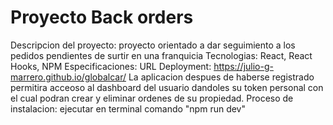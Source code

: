 # Proyecto Back orders
Descripcion del proyecto: proyecto orientado a dar seguimiento a los pedidos pendientes de surtir en una franquicia
Tecnologias: React, React Hooks, NPM
Especificaciones:
URL Deployment: https://julio-g-marrero.github.io/globalcar/
La aplicacion despues de haberse registrado permitira acceoso al dashboard del usuario dandoles su token personal con el cual podran crear y eliminar ordenes de su propiedad.
Proceso de instalacion: ejecutar en terminal comando "npm run dev"